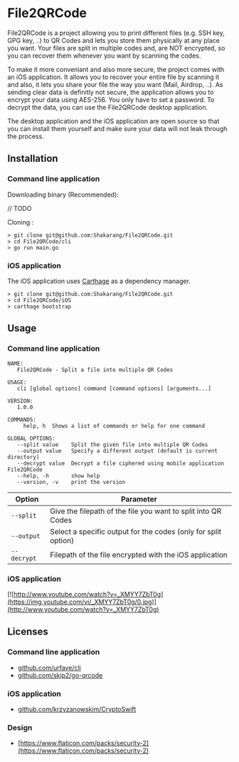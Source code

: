 # File2QRCode

File2QRCode is a project allowing you to print different files (e.g. SSH key, GPG key, ..) to QR Codes and lets you store them physically at any place you want. Your files are split in multiple codes and, are NOT encrypted, so you can recover them whenever you want by scanning the codes.

To make it more conveniant and also more secure, the project comes with an iOS application. It allows you to recover your entire file by scanning it and also, it lets you share your file the way you want (Mail, Airdrop, ..).
As sending clear data is definitly not secure, the application allows you to encrypt your data using AES-256. You only have to set a password. To decrypt the data, you can use the File2QRCode desktop application.

The desktop application and the iOS application are open source so that you can install them yourself and make sure your data will not leak through the process.

## Installation

### Command line application

Downloading binary (Recommended):

// TODO

Cloning :

```
> git clone git@github.com:Shakarang/File2QRCode.git
> cd File2QRCode/cli
> go run main.go
```

### iOS application

The iOS application uses [Carthage](https://github.com/Carthage/Carthage) as a dependency manager.

```
> git clone git@github.com:Shakarang/File2QRCode.git
> cd File2QRCode/iOS
> carthage bootstrap
```

## Usage

### Command line application

```
NAME:
   File2QRCode - Split a file into multiple QR Codes

USAGE:
   cli [global options] command [command options] [arguments...]

VERSION:
   1.0.0

COMMANDS:
     help, h  Shows a list of commands or help for one command

GLOBAL OPTIONS:
   --split value    Split the given file into multiple QR Codes
   --output value   Specify a different output (default is current directory)
   --decrypt value  Decrypt a file ciphered using mobile application File2QRCode
   --help, -h       show help
   --version, -v    print the version
```

|Option|Parameter|
|---|---|
|`--split`|Give the filepath of the file you want to split into QR Codes|
|`--output`|Select a specific output for the codes (only for split option)|
|`--decrypt`|Filepath of the file encrypted with the iOS application|

### iOS application

[![http://www.youtube.com/watch?v=_XMYY7ZbT0g](https://img.youtube.com/vi/_XMYY7ZbT0g/0.jpg)](http://www.youtube.com/watch?v=_XMYY7ZbT0g)

## Licenses

### Command line application

- [github.com/urfave/cli](https://github.com/urfave/cli)
- [github.com/skip2/go-qrcode](https://github.com/skip2/go-qrcode)

### iOS application

- [github.com/krzyzanowskim/CryptoSwift](https://github.com/krzyzanowskim/CryptoSwift)

### Design

- [https://www.flaticon.com/packs/security-2](https://www.flaticon.com/packs/security-2)

